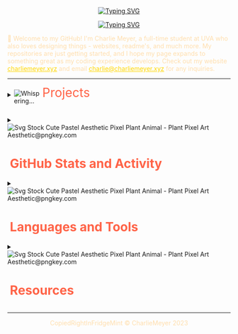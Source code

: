 <p align="center">
 <a href="https://github.com/charliemeyer2000"><img src="https://readme-typing-svg.demolab.com?font=Fira+Code&pause=1000&color=FF6347&center=true&size=50&vCenter=true&repeat=false&width=435&lines=Charlie+Meyer" alt="Typing SVG" /></a>
</p>
<p align="center">
    <a href="https://github.com/charliemeyer2000"><img src="https://readme-typing-svg.demolab.com?font=Fira+Code&pause=1000&color=FFDEAD&center=true&vCenter=true&width=435&lines=Aspiring+full-stack+developer;Computer+science+student+at+UVA;Node+and+React+fanboy;Raspberry+PI+%26+Arduino+tinkerer;Professional Googler; Late-night+coffee+drinker;" alt="Typing SVG" /></a>
</p>

<p style="color: #FFDEAD">
👋 Welcome to my GitHub! I'm Charlie Meyer, a full-time student at UVA who also loves designing things - websites, readme's, and much more. My repositories are just getting started, and I hope my page expands to something great as my coding experience develops. Check out my website <a href="https://charliemeyer.xyz" target="_blank" rel="noopener noreferrer" style="color: #FFD700;">charliemeyer.xyz</a> and email <a href="mailto:charlie@charliemeyer.xyz" style="color: #FFD700; " target="_blank" rel="noopener noreferrer">charlie@charliemeyer.xyz</a>  for any inquiries.
</p>

<hr>

<details closed display="flex" align-items="center" color="#FFDEAD">
    <summary >
        <img alt="Whispering..." src="https://media0.giphy.com/media/2sjwBnNlY4CPyr8goo/giphy.gif?cid=ecf05e47l146d6ewk4ppz41is9okgs603cayja2jn2om2paa&rid=giphy.gif&ct=s" width="60" height="60" style="display: inline-block; vertical-align:-1em" href="#">
        <!-- 
        <h1 style="display: inline-block; color: #FF6347; border-bottom: none" >Projects</h1>
        -->
        <span style="font-size: 2em; font-weight; color: #FF6347; display: inline-block; border-bottom:none;">Projects</span>
    </summary>
    <div>
        <ul>
            <li><a href="https://github.com/charliemeyer2000/website" target="_blank" rel="noopener noreferrer" style="color: #FFD700">My personal website</li>
            <li><a href="https://github.com/charliemeyer2000/TwitterToLCD" target="_blank" rel="noopener noreferrer" style="color: #FFD700;">TwitterToLCD</li>
            <li><a href="https://github.com/charliemeyer2000/SpotipyJoystick" target="_blank" rel="noopener noreferrer" style="color: #FFD700;">SpotipyJoystick </a></li>
            <li><a href="https://github.com/IROATUVA" target="_blank" rel="noopener noreferrer" style="color: #FFD700;">IRO Treasurer Site</a></li>
        </ul>
    </div>
</details>

<details closed display="flex" align-items="center" color="#FFDEAD">
    <summary>
        <img src="https://media3.giphy.com/media/1hCn9kUdtA65wDSvXI/giphy.gif?cid=6c09b95277f10de8cba9902fa4930da65ee58a426cce53bb&rid=giphy.gif&ct=s" alt="Svg Stock Cute Pastel Aesthetic Pixel Plant Animal - Plant Pixel Art Aesthetic@pngkey.com" width=60 style="vertical-align: -0.79em">
        <h1 style="display: inline-block; color: #FF6347; border-bottom: none; padding-left: 0.2em" >GitHub Stats and Activity </h1>
    </summary>
    <img align="center" src="https://github-readme-stats-sigma-five.vercel.app/api/top-langs/?username=charliemeyer2000&theme=react&line_height=40&hide=css"/> 
    <img align="center" src="https://streak-stats.demolab.com?user=charliemeyer2000&theme=react&line_height=40"/>

</details>

<details closed display="flex" align-items="center" color="#FFDEAD">
    <summary>
        <img src="https://media0.giphy.com/media/t6Kf2qs5fgWiAlOig5/giphy.gif?cid=6c09b952lyqbbxplpsn9zdg4u2k1hw0nr1v57em0q6bye0x0&rid=giphy.gif&ct=s" alt="Svg Stock Cute Pastel Aesthetic Pixel Plant Animal - Plant Pixel Art Aesthetic@pngkey.com" width=60 style="vertical-align: -0.79em">
        <h1 style="display: inline-block; color: #FF6347; border-bottom: none; padding-left: 0.2em"> Languages and Tools </h1>
    </summary>
    <p align="center"> <a href="https://www.w3schools.com/css/" target="_blank" rel="noreferrer"> <img src="https://raw.githubusercontent.com/devicons/devicon/master/icons/css3/css3-original-wordmark.svg" alt="css3" width="40" height="40"/> </a> <a href="https://cloud.google.com" target="_blank" rel="noreferrer"> <img src="https://www.vectorlogo.zone/logos/google_cloud/google_cloud-icon.svg" alt="gcp" width="40" height="40"/> </a> <a href="https://git-scm.com/" target="_blank" rel="noreferrer"> <img src="https://www.vectorlogo.zone/logos/git-scm/git-scm-icon.svg" alt="git" width="40" height="40"/> </a> <a href="https://www.w3.org/html/" target="_blank" rel="noreferrer"> <img src="https://raw.githubusercontent.com/devicons/devicon/master/icons/html5/html5-original-wordmark.svg" alt="html5" width="40" height="40"/> </a> <a href="https://www.java.com" target="_blank" rel="noreferrer"> <img src="https://raw.githubusercontent.com/devicons/devicon/master/icons/java/java-original.svg" alt="java" width="40" height="40"/> </a> <a href="https://developer.mozilla.org/en-US/docs/Web/JavaScript" target="_blank" rel="noreferrer"> <img src="https://raw.githubusercontent.com/devicons/devicon/master/icons/javascript/javascript-original.svg" alt="javascript" width="40" height="40"/> </a> <a href="https://www.linux.org/" target="_blank" rel="noreferrer">  </a> <a href="https://nodejs.org" target="_blank" rel="noreferrer"> <img src="https://raw.githubusercontent.com/devicons/devicon/master/icons/nodejs/nodejs-original-wordmark.svg" alt="nodejs" width="40" height="40"/> </a> <a href="https://pandas.pydata.org/" target="_blank" rel="noreferrer"> </a> </a> <a href="https://www.python.org" target="_blank" rel="noreferrer"> <img src="https://raw.githubusercontent.com/devicons/devicon/master/icons/python/python-original.svg" alt="python" width="40" height="40"/> </a> <img src="https://raw.githubusercontent.com/devicons/devicon/master/icons/react/react-original-wordmark.svg" alt="react" width="40" height="40"/> </a> </a> </a> <a href="https://www.selenium.dev" target="_blank" rel="noreferrer"> <img src="https://raw.githubusercontent.com/detain/svg-logos/780f25886640cef088af994181646db2f6b1a3f8/svg/selenium-logo.svg" alt="selenium" width="40" height="40"/> </a> <a href="https://www.tensorflow.org" target="_blank" rel="noreferrer"> </a> </p>

</details>

<details closed display="flex" align-items="center" color="#FFDEAD">
    <summary>
        <img src="https://media2.giphy.com/media/40a8jFMt0sc73UtpaH/200w.gif?cid=82a1493brpxy3v7hnpn842jcy799r3y76v3kfz9i92q7pgpb&rid=200w.gif&ct=s" alt="Svg Stock Cute Pastel Aesthetic Pixel Plant Animal - Plant Pixel Art Aesthetic@pngkey.com" width=60 style="vertical-align: -0.79em">
        <h1 style="display: inline-block; color: #FF6347; border-bottom: none; padding-left: 0.2em"> Resources </h1>
    </summary>
    <div style="display:flex;align-items:center;">
        <p style="color: #FFDEAD"> "Always pass on what you have learned." - Yoda </p>
        <img src="https://media1.giphy.com/avatars/palomalightwood/dtPcbxgNtW0y.gif" alt="Yoda" style="display: inline-block; vertical-align; middle;" width=60; height=60>
    </div>
    <p style="color: #FFDEAD">
    Throughout my coding journey, I've used tons and tons of resources, almost all free. In an attempt to "give back," below is a (non-extensive and unordered) list of all resources I've used to get me to where I am today. These include websites, web apps, apps, creators, and much more.
    </p>
    <ul>
        <li><h2 style="color: #FFDEAD">YouTube Creators</h2>
        <ul>
            <li><a href="https://www.youtube.com/@WebDevSimplified" style="color: #FFD700">WebDev Simplified</a></li>
            <li><a href="https://www.youtube.com/@LukeSmithxyz" style="color: #FFD700">Luke Smith</a></li>
            <li><a href="https://www.youtube.com/@Fireship" style="color: #FFD700">FireShip</a></li>
            <li><a href="https://www.youtube.com/@freecodecamp" style="color: #FFD700">freeCodeCamp.org</a></li>
            <li><a href="https://www.youtube.com/@supersimpledev" style="color: #FFD700">SuperSimpleDev</a></li>
            <li><a href="https://www.youtube.com/@itsdineshvaryani" style="color: #FFD700">Dinesh Varyani</a></li>
            <li><a href="https://www.youtube.com/@piratekingdom"style="color: #FFD700">Pirate King</a></li>
            <li><a href="https://www.youtube.com/@tom7"style="color: #FFD700">Suckerpinch/Tom7</a></li>
            <li><a href="https://www.youtube.com/@paulmcwhorter"style="color: #FFD700">Paul McWhorter</a></li>
            <li><a href="https://www.youtube.com/@AutomationBD"style="color: #FFD700">Automation BD</a></li>
            <li><a href="https://www.youtube.com/@BenEater"style="color: #FFD700">Ben Eater</a></li>
            <li><a href="https://www.youtube.com/@SeniorMarsTries"style="color: #FFD700">SeniorMars</a></li>
            <li><a href="https://www.youtube.com/@TraversyMedia"style="color: #FFD700">Traversy Media</a></li>
            <li><a href="https://www.youtube.com/@Darwady2"style="color: #FFD700">Dan Arwady</a></li>
            <li><a href="https://www.youtube.com/@bawad"style="color: #FFD700">Ben Awad</a></li>
            <li><a href="https://www.youtube.com/c/FKnight"style="color: #FFD700">Forrest Knight</a></li>
        </ul>
        </li> 
        <li><h2 style="color: #FFDEAD">Helpful Websites/Tools</h2>
        <ul>
            <li><a href="https://openai.com/blog/chatgpt/"style="color: #FFD700">ChatGPT</a></li>
            <li><a href="https://stackoverflow.com/"style="color: #FFD700">Stack Overflow</a></li>
            <li><a href="https://www.google.com/"style="color: #FFD700">Google</a></li>
            <li><a href="https://midjourney.com/home/?callbackUrl=%2Fapp%2F"style="color: #FFD700">MidJourney</a></li>
            <li><a href="https://www.freecodecamp.org/"style="color: #FFD700">FreeCodeCamp</a></li>
            <li><a href="https://mui.com/"style="color: #FFD700">Mui</a></li>
            <li><a href="https://developers.google.com/"style="color: #FFD700">Google Developers</a></li>
            <li><a href="https://www.vultr.com/"style="color: #FFD700">Vultr</a></li>
            <li><a href="https://domains.google/"style="color: #FFD700">Google Domains</a></li>
            <li><a href="https://www.codecademy.com/"style="color: #FFD700">Codeacademy</a></li>
            <li><a href="https://github.com/"style="color: #FFD700">Git/Github</a></li>
            <li><a href="https://www.svgrepo.com/"style="color: #FFD700">SVGRepo</a></li>
            <li><a href="https://www.figma.com/"style="color: #FFD700">Figma</a></li>
            <li><a href="https://mxtoolbox.com/diagnostic.aspx"style="color: #FFD700">MXToolbox</a></li>
        </ul>
        <li><h2 style="color: #FFDEAD">My Workflow</h2>
        <ul>
            <li><a href="https://www.notion.so/"style="color: #FFD700">Notion</a></li>
            <li><a href="https://code.visualstudio.com/"style="color: #FFD700">VSCode</a></li>
            <li><a href="https://pandoc.org/"style="color: #FFD700">Pandoc</a></li>
            <li><a href="https://www.sublimetext.com/"style="color: #FFD700">Sublime Text</a></li>
            <li><a href="https://jupyter.org/"style="color: #FFD700">Jupyter</a></li>
            <li><a href="https://www.mozilla.org/en-US/firefox/new/"style="color: #FFD700">Firefox</a></li>
            <li><a href="https://www.figma.com/"style="color: #FFD700">Figma</a></li>
            <li><a href="https://discord.com/"style="color: #FFD700">Discord</a></li>
            <li><a href="https://open.spotify.com/"style="color: #FFD700">Spotify</a></li>
            <li><a href="https://www.jetbrains.com/idea/"style="color: #FFD700">IntelliJ</a></li>
            <li><a href="https://www.wireshark.org/"style="color: #FFD700">Wireshark</a></li>
        </ul>
    </ul>

</details>

<hr>

<p style="color: #FFDEAD;" align="center"> CopiedRightInFridgeMint © CharlieMeyer 2023
















<!--
**charliemeyer2000/charliemeyer2000** is a ✨ _special_ ✨ repository because its `README.md` (this file) appears on your GitHub profile.

Here are some ideas to get you started:

- 🔭 I’m currently working on ...
- 🌱 I’m currently learning ...
- 👯 I’m looking to collaborate on ...
- 🤔 I’m looking for help with ...
- 💬 Ask me about ...
- 📫 How to reach me: ...
- 😄 Pronouns: ...
- ⚡ Fun fact: ...
-->
